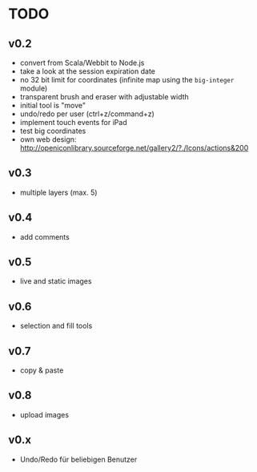 # TODO

## v0.2
* convert from Scala/Webbit to Node.js
* take a look at the session expiration date
* no 32 bit limit for coordinates (infinite map using the `big-integer` module)
* transparent brush and eraser with adjustable width
* initial tool is "move"
* undo/redo per user (ctrl+z/command+z)
* implement touch events for iPad
* test big coordinates
* own web design: http://openiconlibrary.sourceforge.net/gallery2/?./Icons/actions&200

## v0.3
* multiple layers (max. 5)

## v0.4
* add comments

## v0.5
* live and static images

## v0.6
* selection and fill tools

## v0.7
* copy & paste

## v0.8
* upload images

## v0.x
* Undo/Redo für beliebigen Benutzer
